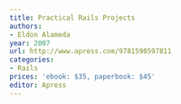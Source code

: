 ```yaml
---
title: Practical Rails Projects
authors:
- Eldon Alameda
year: 2007
url: http://www.apress.com/9781590597811
categories:
- Rails
prices: 'ebook: $35, paperbook: $45'
editor: Apress
---
```

